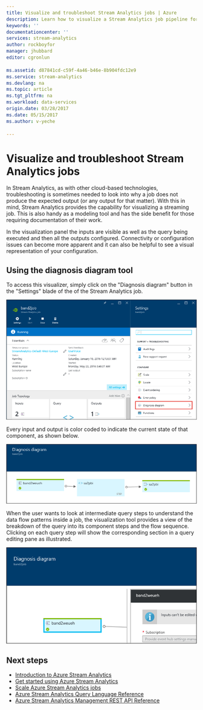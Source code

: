 ```yaml
---
title: Visualize and troubleshoot Stream Analytics jobs | Azure
description: Learn how to visualize a Stream Analytics job pipeline for self-service troubleshooting using the diagnostics diagram feature.
keywords: ''
documentationcenter: ''
services: stream-analytics
author: rockboyfor
manager: jhubbard
editor: cgronlun

ms.assetid: d87841cd-c59f-4a46-b46e-8b904fdc12e9
ms.service: stream-analytics
ms.devlang: na
ms.topic: article
ms.tgt_pltfrm: na
ms.workload: data-services
origin.date: 03/28/2017
ms.date: 05/15/2017
ms.author: v-yeche

---
```

# Visualize and troubleshoot Stream Analytics jobs
In Stream Analytics, as with other cloud-based technologies, troubleshooting is sometimes needed to look into why a job does not produce the expected output (or any output for that matter). With this in mind, Stream Analytics provides the capability for visualizing a streaming job. This is also handy as a modeling tool and has the side benefit for those requiring documentation of their work.

In the visualization panel the inputs are visible as well as the query being executed and then all the outputs configured. Connectivity or configuration issues can become more apparent and it can also be helpful to see a visual representation of your configuration.

## Using the diagnosis diagram tool
To access this visualizer, simply click on the "Diagnosis diagram" button in the "Settings" blade of the of the Stream Analytics job.

![stream-analytics-troubleshoot-visualization-diagnosis-diagram](./media/stream-analytics-troubleshoot-visualization/stream-analytics-troubleshoot-visualization-diagnosis-diagram1.png)

Every input and output is color coded to indicate the current state of that component, as shown below.

![stream-analytics-troubleshoot-visualization-input-map](./media/stream-analytics-troubleshoot-visualization/stream-analytics-troubleshoot-visualization-input-map.png)

When the user wants to look at intermediate query steps to understand the data flow patterns inside a job, the visualization tool provides a view of the breakdown of the query into its component steps and the flow sequence. Clicking on each query step will show the corresponding section in a query editing pane as illustrated. 

![stream-analytics-troubleshoot-visualization-intermediate-steps](./media/stream-analytics-troubleshoot-visualization/stream-analytics-troubleshoot-visualization-intermediate-steps.png)

## Next steps
* [Introduction to Azure Stream Analytics](stream-analytics-introduction.md)
* [Get started using Azure Stream Analytics](stream-analytics-get-started.md)
* [Scale Azure Stream Analytics jobs](stream-analytics-scale-jobs.md)
* [Azure Stream Analytics Query Language Reference](https://msdn.microsoft.com/library/azure/dn834998.aspx)
* [Azure Stream Analytics Management REST API Reference](https://msdn.microsoft.com/library/azure/dn835031.aspx)